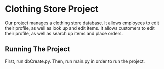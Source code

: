 # Clothing Store Project

Our project manages a clothing store database. It allows employees to edit their profile, as well as look up and edit items. It allows customers to edit their profile, as well as search up items and place orders.

## Running The Project

First, run dbCreate.py. Then, run main.py in order to run the project.
